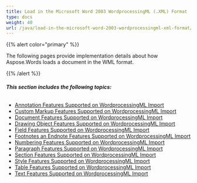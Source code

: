 ```yaml
---
title: Load in the Microsoft Word 2003 WordprocessingML (.XML) Format
type: docs
weight: 40
url: /java/load-in-the-microsoft-word-2003-wordprocessingml-xml-format/
---
```


{{% alert color="primary" %}} 

The following pages provide implementation details about how Aspose.Words loads a document in the WML format.

{{% /alert %}} 
###### **This section includes the following topics:** 
- [Annotation Features Supported on WordprocessingML Import](/words/java/annotation-features-supported-on-wordprocessingml-import-html/)
- [Custom Markup Features Supported on WordprocessingML Import](/words/java/custom-markup-features-supported-on-wordprocessingml-import-html/)
- [Document Features Supported on WordprocessingML Import](/words/java/document-features-supported-on-wordprocessingml-import-html/)
- [Drawing Object Features Supported on WordprocessingML Import](/words/java/drawing-object-features-supported-on-wordprocessingml-import-html/)
- [Field Features Supported on WordprocessingML Import](/words/java/field-features-supported-on-wordprocessingml-import-html/)
- [Footnotes an Endnote Features Supported on WordprocessingML Import](/words/java/footnotes-an-endnote-features-supported-on-wordprocessingml-import-html/)
- [Numbering Features Supported on WordprocessingML Import](/words/java/numbering-features-supported-on-wordprocessingml-import-html/)
- [Paragraph Features Supported on WordprocessingML Import](/words/java/paragraph-features-supported-on-wordprocessingml-import-html/)
- [Section Features Supported on WordprocessingML Import](/words/java/section-features-supported-on-wordprocessingml-import-html/)
- [Style Features Supported on WordprocessingML Import](/words/java/style-features-supported-on-wordprocessingml-import-html/)
- [Table Features Supported on WordprocessingML Import](/words/java/table-features-supported-on-wordprocessingml-import-html/)
- [Text Features Supported on WordprocessingML Import](/words/java/text-features-supported-on-wordprocessingml-import-html/)
